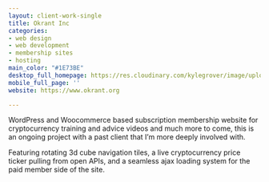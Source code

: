 ```yaml
---
layout: client-work-single
title: Okrant Inc
categories:
- web design
- web development
- membership sites
- hosting
main_color: "#1E73BE"
desktop_full_homepage: https://res.cloudinary.com/kylegrover/image/upload/./v1554235829/screencapture-okrant-org-2018-04-01-00_12_08.png
mobile_full_page: ''
website: https://www.okrant.org

---
```

WordPress and Woocommerce based subscription membership website for cryptocurrency training and advice videos and much more to come, this is an ongoing project with a past client that I’m more deeply involved with.

Featuring rotating 3d cube navigation tiles, a live cryptocurrency price ticker pulling from open APIs, and a seamless ajax loading system for the paid member side of the site.